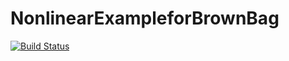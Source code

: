 # NonlinearExampleforBrownBag

[![Build Status](https://github.com/dbstein/NonlinearExampleforBrownBag.jl/actions/workflows/CI.yml/badge.svg?branch=main)](https://github.com/dbstein/NonlinearExampleforBrownBag.jl/actions/workflows/CI.yml?query=branch%3Amain)
